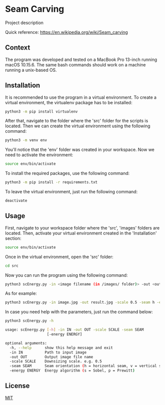 # Seam Carving

Project description

Quick reference: https://en.wikipedia.org/wiki/Seam_carving


## Context


The program was developed and tested on a MacBook Pro 13-inch running macOS 10.15.6. The same bash commands should work on a machine running a unix-based OS.


## Installation

It is recommended to use the program in a virtual environment. To create a virtual environment, the virtualenv package has to be installed:

```bash
python3 -m pip install virtualenv
```

After that, navigate to the folder where the 'src' folder for the scripts is located. Then we can create the virtual environment using the following command:

```bash
python3 -m venv env
```

You'll notice that the 'env' folder was created in your workspace. Now we need to activate the environment:

```bash
source env/bin/activate
```

To install the required packages, use the following command:

```bash
python3 -m pip install -r requirements.txt
```

To leave the virtual environment, just run the following command:

```bash
deactivate
```

## Usage

First, navigate to your workspace folder where the 'src', 'images' folders are located. Then, activate your virtual environment created in the 'Installation' section:

```bash
source env/bin/activate
```

Once in the virtual environment, open the 'src' folder:

```bash
cd src
```

Now you can run the program using the following command:
```bash
python3 scEnergy.py -in <image filename (in /images/ folder)> -out <output filename> -scale <downsizing scale> -seam <seam orientation, v for vertical h for horizontal> -energy <energy algorithm (e.g. s for sobel)>
```

As for example:

```bash
python3 scEnergy.py -in image.jpg -out result.jpg -scale 0.5 -seam h -energy s
```

In case you need help with the parameters, just run the command below:

```bash
python3 scEnergy.py -h
```

```bash
usage: scEnergy.py [-h] -in IN -out OUT -scale SCALE -seam SEAM
                   [-energy ENERGY]

optional arguments:
  -h, --help      show this help message and exit
  -in IN          Path to input image
  -out OUT        Output image file name
  -scale SCALE    Downsizing scale. e.g. 0.5
  -seam SEAM      Seam orientation (h = horizontal seam, v = vertical seam
  -energy ENERGY  Energy algorithm (s = Sobel, p = Prewitt)
```

## License
[MIT](https://choosealicense.com/licenses/mit/)
